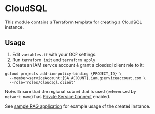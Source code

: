# CloudSQL
This module contains a Terraform template for creating a CloudSQL instance.

## Usage

1. Edit `variables.tf` with your GCP settings.
2. Run `terraform init` and `terraform apply`
3. Create an IAM service account & grant a cloudsql client role to it:
```
gcloud projects add-iam-policy-binding {PROJECT_ID} \
  --member=serviceAccount:{SA_ACCOUNT}.iam.gserviceaccount.com \
  --role="roles/cloudsql.client"
```

Note: Ensure that the regional subnet that is used (referenced by `network_name`) has [Private Service Connect](https://cloud.google.com/vpc/docs/private-service-connect) enabled.

See [sample RAG application](https://github.com/GoogleCloudPlatform/ai-on-gke/applications/rag/README.md) for example usage of the created instance.